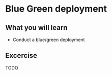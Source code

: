 # Blue Green deployment

## What you will learn
* Conduct a blue/green deployment

## Excercise
TODO